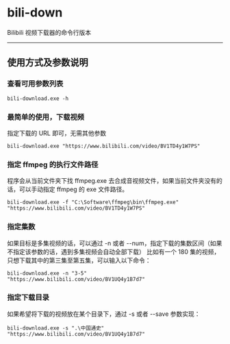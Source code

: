 # bili-down
Bilibili 视频下载器的命令行版本

---

## 使用方式及参数说明

### 查看可用参数列表
```shell
bili-download.exe -h
```

### 最简单的使用，下载视频
指定下载的 URL 即可，无需其他参数
```shell
bili-download.exe "https://www.bilibili.com/video/BV1TD4y1W7PS"
```

### 指定 ffmpeg 的执行文件路径
程序会从当前文件夹下找 ffmpeg.exe 去合成音视频文件，如果当前文件夹没有的话，可以手动指定 ffmpeg 的 exe 文件路径。
```shell
bili-download.exe -f "C:\Software\ffmpeg\bin\ffmpeg.exe" "https://www.bilibili.com/video/BV1TD4y1W7PS"
```

### 指定集数
如果目标是多集视频的话，可以通过 -n 或者 --num，指定下载的集数区间（如果不指定该参数的话，遇到多集视频会自动全部下载）
比如有一个 180 集的视频，只想下载其中的第三集至第五集，可以输入以下命令：
```shell
bili-download.exe -n "3-5" "https://www.bilibili.com/video/BV1UQ4y1B7d7"
```

### 指定下载目录
如果希望将下载的视频放在某个目录下，通过 -s 或者 --save 参数实现：
```shell
bili-download.exe -s ".\中国通史" "https://www.bilibili.com/video/BV1UQ4y1B7d7"
```